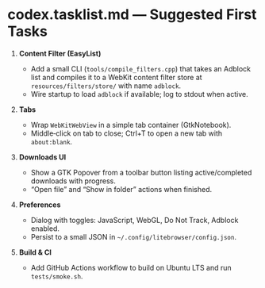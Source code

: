 # codex.tasklist.md — Suggested First Tasks

1. **Content Filter (EasyList)**
   - Add a small CLI (`tools/compile_filters.cpp`) that takes an Adblock list and
     compiles it to a WebKit content filter store at `resources/filters/store/` with name `adblock`.
   - Wire startup to load `adblock` if available; log to stdout when active.

2. **Tabs**
   - Wrap `WebKitWebView` in a simple tab container (GtkNotebook).
   - Middle‑click on tab to close; Ctrl+T to open a new tab with `about:blank`.

3. **Downloads UI**
   - Show a GTK Popover from a toolbar button listing active/completed downloads with progress.
   - “Open file” and “Show in folder” actions when finished.

4. **Preferences**
   - Dialog with toggles: JavaScript, WebGL, Do Not Track, Adblock enabled.
   - Persist to a small JSON in `~/.config/litebrowser/config.json`.

5. **Build & CI**
   - Add GitHub Actions workflow to build on Ubuntu LTS and run `tests/smoke.sh`.
